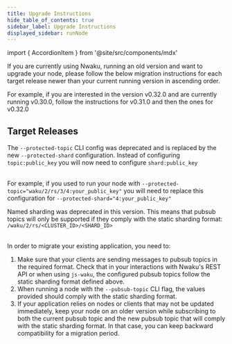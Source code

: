 ```yaml
---
title: Upgrade Instructions
hide_table_of_contents: true
sidebar_label: Upgrade Instructions
displayed_sidebar: runNode
---
```


import { AccordionItem } from '@site/src/components/mdx'

If you are currently using Nwaku, running an old version and want to upgrade your node, please follow the below migration instructions for each target release newer than your current running version in ascending order.

For example, if you are interested in the version v0.32.0 and are currently running v0.30.0, follow the instructions for v0.31.0 and then the ones for v0.32.0

## Target Releases

<AccordionItem title="v0.32.0">

The `--protected-topic` CLI config was deprecated and is replaced by the new `--protected-shard` configuration. Instead of configuring `topic:public_key` you will now need to configure `shard:public_key`<br /><br />

For example, if you used to run your node with `--protected-topic="waku/2/rs/3/4:your_public_key"` you will need to replace this configuration for `--protected-shard="4:your_public_key"`

</AccordionItem>

<AccordionItem title="v0.31.0">
Named sharding was deprecated in this version. This means that pubsub topics will only be supported if they comply with the static sharding format: <code>/waku/2/rs/&lt;CLUSTER_ID&gt;/&lt;SHARD_ID&gt;</code><br /><br />

In order to migrate your existing application, you need to:

1. Make sure that your clients are sending messages to pubsub topics in the required format. Check that in your interactions with Nwaku's REST API or when using `js-waku`, the configured pubsub topics follow the static sharding format defined above.
2. When running a node with the `--pubsub-topic` CLI flag, the values provided should comply with the static sharding format.
3. If your application relies on nodes or clients that may not be updated immediately, keep your node on an older version while subscribing to both the current pubsub topic and the new pubsub topic that will comply with the static sharding format. In that case, you can keep backward compatibility for a migration period.

</AccordionItem>

